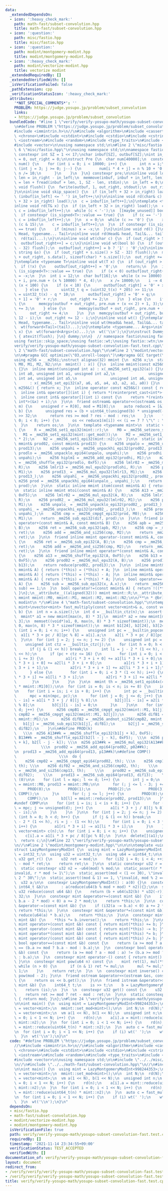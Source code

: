 ```yaml
---
data:
  _extendedDependsOn:
  - icon: ':heavy_check_mark:'
    path: math-fast/subset-convolution.hpp
    title: math-fast/subset-convolution.hpp
  - icon: ':question:'
    path: misc/fastio.hpp
    title: misc/fastio.hpp
  - icon: ':question:'
    path: modint/montgomery-modint.hpp
    title: modint/montgomery-modint.hpp
  - icon: ':heavy_check_mark:'
    path: modint/vectorize-modint.hpp
    title: vectorize modint
  _extendedRequiredBy: []
  _extendedVerifiedWith: []
  _isVerificationFailed: false
  _pathExtension: cpp
  _verificationStatusIcon: ':heavy_check_mark:'
  attributes:
    '*NOT_SPECIAL_COMMENTS*': ''
    PROBLEM: https://judge.yosupo.jp/problem/subset_convolution
    links:
    - https://judge.yosupo.jp/problem/subset_convolution
  bundledCode: "#line 1 \"verify/verify-yosupo-math/yosupo-subset-convolution-fast.test.cpp\"\
    \n#define PROBLEM \"https://judge.yosupo.jp/problem/subset_convolution\"\n//\n\
    #include <immintrin.h>\n//\n#include <algorithm>\n#include <cassert>\n#include\
    \ <chrono>\n#include <cstdint>\n#include <cstdio>\n#include <cstring>\n#include\
    \ <iostream>\n#include <random>\n#include <type_traits>\n#include <utility>\n\
    #include <vector>\n\nusing namespace std;\n\n#line 2 \"misc/fastio.hpp\"\n\n#line\
    \ 6 \"misc/fastio.hpp\"\n\nusing namespace std;\n\nnamespace fastio {\nstatic\
    \ constexpr int SZ = 1 << 17;\nchar inbuf[SZ], outbuf[SZ];\nint in_left = 0, in_right\
    \ = 0, out_right = 0;\n\nstruct Pre {\n  char num[40000];\n  constexpr Pre() :\
    \ num() {\n    for (int i = 0; i < 10000; i++) {\n      int n = i;\n      for\
    \ (int j = 3; j >= 0; j--) {\n        num[i * 4 + j] = n % 10 + '0';\n       \
    \ n /= 10;\n      }\n    }\n  }\n} constexpr pre;\n\ninline void load() {\n  int\
    \ len = in_right - in_left;\n  memmove(inbuf, inbuf + in_left, len);\n  in_right\
    \ = len + fread(inbuf + len, 1, SZ - len, stdin);\n  in_left = 0;\n}\n\ninline\
    \ void flush() {\n  fwrite(outbuf, 1, out_right, stdout);\n  out_right = 0;\n\
    }\n\ninline void skip_space() {\n  if (in_left + 32 > in_right) load();\n  while\
    \ (inbuf[in_left] <= ' ') in_left++;\n}\n\ninline void rd(char& c) {\n  if (in_left\
    \ + 32 > in_right) load();\n  c = inbuf[in_left++];\n}\ntemplate <typename T>\n\
    inline void rd(T& x) {\n  if (in_left + 32 > in_right) load();\n  char c;\n  do\
    \ c = inbuf[in_left++];\n  while (c < '-');\n  [[maybe_unused]] bool minus = false;\n\
    \  if constexpr (is_signed<T>::value == true) {\n    if (c == '-') minus = true,\
    \ c = inbuf[in_left++];\n  }\n  x = 0;\n  while (c >= '0') {\n    x = x * 10 +\
    \ (c & 15);\n    c = inbuf[in_left++];\n  }\n  if constexpr (is_signed<T>::value\
    \ == true) {\n    if (minus) x = -x;\n  }\n}\ninline void rd() {}\ntemplate <typename\
    \ Head, typename... Tail>\ninline void rd(Head& head, Tail&... tail) {\n  rd(head);\n\
    \  rd(tail...);\n}\n\ninline void wt(char c) {\n  if (out_right > SZ - 32) flush();\n\
    \  outbuf[out_right++] = c;\n}\ninline void wt(bool b) {\n  if (out_right > SZ\
    \ - 32) flush();\n  outbuf[out_right++] = b ? '1' : '0';\n}\ninline void wt(const\
    \ string &s) {\n  if (out_right + s.size() > SZ - 32) flush();\n  memcpy(outbuf\
    \ + out_right, s.data(), sizeof(char) * s.size());\n  out_right += s.size();\n\
    }\ntemplate <typename T>\ninline void wt(T x) {\n  if (out_right > SZ - 32) flush();\n\
    \  if (!x) {\n    outbuf[out_right++] = '0';\n    return;\n  }\n  if constexpr\
    \ (is_signed<T>::value == true) {\n    if (x < 0) outbuf[out_right++] = '-', x\
    \ = -x;\n  }\n  int i = 12;\n  char buf[16];\n  while (x >= 10000) {\n    memcpy(buf\
    \ + i, pre.num + (x % 10000) * 4, 4);\n    x /= 10000;\n    i -= 4;\n  }\n  if\
    \ (x < 100) {\n    if (x < 10) {\n      outbuf[out_right] = '0' + x;\n      ++out_right;\n\
    \    } else {\n      uint32_t q = (uint32_t(x) * 205) >> 11;\n      uint32_t r\
    \ = uint32_t(x) - q * 10;\n      outbuf[out_right] = '0' + q;\n      outbuf[out_right\
    \ + 1] = '0' + r;\n      out_right += 2;\n    }\n  } else {\n    if (x < 1000)\
    \ {\n      memcpy(outbuf + out_right, pre.num + (x << 2) + 1, 3);\n      out_right\
    \ += 3;\n    } else {\n      memcpy(outbuf + out_right, pre.num + (x << 2), 4);\n\
    \      out_right += 4;\n    }\n  }\n  memcpy(outbuf + out_right, buf + i + 4,\
    \ 12 - i);\n  out_right += 12 - i;\n}\ninline void wt() {}\ntemplate <typename\
    \ Head, typename... Tail>\ninline void wt(Head&& head, Tail&&... tail) {\n  wt(head);\n\
    \  wt(forward<Tail>(tail)...);\n}\ntemplate <typename... Args>\ninline void wtn(Args&&...\
    \ x) {\n  wt(forward<Args>(x)...);\n  wt('\\n');\n}\n\nstruct Dummy {\n  Dummy()\
    \ { atexit(flush); }\n} dummy;\n\n}  // namespace fastio\nusing fastio::rd;\n\
    using fastio::skip_space;\nusing fastio::wt;\nusing fastio::wtn;\n#line 20 \"\
    verify/verify-yosupo-math/yosupo-subset-convolution-fast.test.cpp\"\n//\n#line\
    \ 2 \"math-fast/subset-convolution.hpp\"\n\n#line 2 \"modint/vectorize-modint.hpp\"\
    \n\n#pragma GCC optimize(\"O3,unroll-loops\")\n#pragma GCC target(\"avx2\")\n\n\
    using m256 = __m256i;\nstruct alignas(32) mmint {\n  m256 x;\n  static mmint R,\
    \ M0, M1, M2, N2;\n\n  mmint() : x() {}\n  inline mmint(const m256& _x) : x(_x)\
    \ {}\n  inline mmint(unsigned int a) : x(_mm256_set1_epi32(a)) {}\n  inline mmint(unsigned\
    \ int a0, unsigned int a1, unsigned int a2,\n               unsigned int a3, unsigned\
    \ int a4, unsigned int a5,\n               unsigned int a6, unsigned int a7)\n\
    \      : x(_mm256_set_epi32(a7, a6, a5, a4, a3, a2, a1, a0)) {}\n  inline operator\
    \ m256&() { return x; }\n  inline operator const m256&() const { return x; }\n\
    \  inline int& operator[](int i) { return *(reinterpret_cast<int*>(&x) + i); }\n\
    \  inline const int& operator[](int i) const {\n    return *(reinterpret_cast<const\
    \ int*>(&x) + i);\n  }\n\n  friend ostream& operator<<(ostream& os, const mmint&\
    \ m) {\n    unsigned r = R[0], mod = M1[0];\n    auto reduce1 = [&](const uint64_t&\
    \ b) {\n      unsigned res = (b + uint64_t(unsigned(b) * unsigned(-r)) * mod)\
    \ >> 32;\n      return res >= mod ? res - mod : res;\n    };\n    for (int i =\
    \ 0; i < 8; i++) {\n      os << reduce1(m[i]) << (i == 7 ? \"\" : \" \");\n  \
    \  }\n    return os;\n  }\n\n  template <typename mint>\n  static void set_mod()\
    \ {\n    R = _mm256_set1_epi32(mint::r);\n    M0 = _mm256_setzero_si256();\n \
    \   M1 = _mm256_set1_epi32(mint::get_mod());\n    M2 = _mm256_set1_epi32(mint::get_mod()\
    \ * 2);\n    N2 = _mm256_set1_epi32(mint::n2);\n  }\n\n  static inline mmint reduce(const\
    \ mmint& prod02, const mmint& prod13) {\n    m256 unpalo = _mm256_unpacklo_epi32(prod02,\
    \ prod13);\n    m256 unpahi = _mm256_unpackhi_epi32(prod02, prod13);\n    m256\
    \ prodlo = _mm256_unpacklo_epi64(unpalo, unpahi);\n    m256 prodhi = _mm256_unpackhi_epi64(unpalo,\
    \ unpahi);\n    m256 hiplm1 = _mm256_add_epi32(prodhi, M1);\n    m256 prodlohi\
    \ = _mm256_shuffle_epi32(prodlo, 0xF5);\n    m256 lmlr02 = _mm256_mul_epu32(prodlo,\
    \ R);\n    m256 lmlr13 = _mm256_mul_epu32(prodlohi, R);\n    m256 prod02_ = _mm256_mul_epu32(lmlr02,\
    \ M1);\n    m256 prod13_ = _mm256_mul_epu32(lmlr13, M1);\n    m256 unpalo_ = _mm256_unpacklo_epi32(prod02_,\
    \ prod13_);\n    m256 unpahi_ = _mm256_unpackhi_epi32(prod02_, prod13_);\n   \
    \ m256 prod = _mm256_unpackhi_epi64(unpalo_, unpahi_);\n    return _mm256_sub_epi32(hiplm1,\
    \ prod);\n  }\n\n  static inline mmint itom(const mmint& A) { return A * N2; }\n\
    \n  static inline mmint mtoi(const mmint& A) {\n    m256 A13 = _mm256_shuffle_epi32(A,\
    \ 0xF5);\n    m256 lmlr02 = _mm256_mul_epu32(A, R);\n    m256 lmlr13 = _mm256_mul_epu32(A13,\
    \ R);\n    m256 prod02_ = _mm256_mul_epu32(lmlr02, M1);\n    m256 prod13_ = _mm256_mul_epu32(lmlr13,\
    \ M1);\n    m256 unpalo_ = _mm256_unpacklo_epi32(prod02_, prod13_);\n    m256\
    \ unpahi_ = _mm256_unpackhi_epi32(prod02_, prod13_);\n    m256 prod = _mm256_unpackhi_epi64(unpalo_,\
    \ unpahi_);\n    m256 cmp = _mm256_cmpgt_epi32(prod, M0);\n    m256 dif = _mm256_and_si256(cmp,\
    \ M1);\n    return _mm256_sub_epi32(dif, prod);\n  }\n\n  friend inline mmint\
    \ operator+(const mmint& A, const mmint& B) {\n    m256 apb = _mm256_add_epi32(A,\
    \ B);\n    m256 ret = _mm256_sub_epi32(apb, M2);\n    m256 cmp = _mm256_cmpgt_epi32(M0,\
    \ ret);\n    m256 add = _mm256_and_si256(cmp, M2);\n    return _mm256_add_epi32(add,\
    \ ret);\n  }\n\n  friend inline mmint operator-(const mmint& A, const mmint& B)\
    \ {\n    m256 ret = _mm256_sub_epi32(A, B);\n    m256 cmp = _mm256_cmpgt_epi32(M0,\
    \ ret);\n    m256 add = _mm256_and_si256(cmp, M2);\n    return _mm256_add_epi32(add,\
    \ ret);\n  }\n\n  friend inline mmint operator*(const mmint& A, const mmint& B)\
    \ {\n    m256 a13 = _mm256_shuffle_epi32(A, 0xF5);\n    m256 b13 = _mm256_shuffle_epi32(B,\
    \ 0xF5);\n    m256 prod02 = _mm256_mul_epu32(A, B);\n    m256 prod13 = _mm256_mul_epu32(a13,\
    \ b13);\n    return reduce(prod02, prod13);\n  }\n\n  inline mmint& operator+=(const\
    \ mmint& A) { return (*this) = (*this) + A; }\n  inline mmint& operator-=(const\
    \ mmint& A) { return (*this) = (*this) - A; }\n  inline mmint& operator*=(const\
    \ mmint& A) { return (*this) = (*this) * A; }\n\n  bool operator==(const mmint&\
    \ A) {\n    m256 sub = _mm256_sub_epi32(x, A.x);\n    return _mm256_testz_si256(sub,\
    \ sub) == 1;\n  }\n  bool operator!=(const mmint& A) { return !((*this) == A);\
    \ }\n};\n__attribute__((aligned(32))) mmint mmint::R;\n__attribute__((aligned(32)))\
    \ mmint mmint::M0, mmint::M1, mmint::M2, mmint::N2;\n\n/**\n * @brief vectorize\
    \ modint\n */\n#line 4 \"math-fast/subset-convolution.hpp\"\n\ntemplate <typename\
    \ mint>\nvector<mint> fast_multiply(const vector<mint>& a, const vector<mint>&\
    \ b) {\n  int n = a.size();\n  int d = __builtin_ctz(n);\n  assert(d <= 23);\n\
    \  mmint* a1 = new mmint[max(n, 8) * 3];\n  mmint* a2 = new mmint[max(n, 8) *\
    \ 3];\n  memset((void*)a1, 0, max(n, 8) * 3 * sizeof(mmint));\n  memset((void*)a2,\
    \ 0, max(n, 8) * 3 * sizeof(mmint));\n  mmint b1[24], b2[24], b3[24];\n\n  for\
    \ (int i = 0; i < n; i++) {\n    unsigned int pc = __builtin_popcount(i);\n  \
    \  a1[i * 3 + pc / 8][pc % 8] = a[i].a;\n    a2[i * 3 + pc / 8][pc % 8] = b[i].a;\n\
    \  }\n\n  for (int j = 2; j <= n; j += 2) {\n    unsigned int pc = __builtin_popcount(j);\n\
    \    unsigned int ctz = __builtin_ctz(j);\n    for (int h = 0; h < d; h++) {\n\
    \      if (j & (1 << h)) break;\n      int li = j - 2 * (1 << h), ri = j - (1\
    \ << h);\n      if (pc + ctz <= 16) {\n        for (int i = 0; i < 3 * (1 << h);\
    \ i += 3) {\n          a1[ri * 3 + i + 0] += a1[li * 3 + i + 0];\n          a2[ri\
    \ * 3 + i + 0] += a2[li * 3 + i + 0];\n          a1[ri * 3 + i + 1] += a1[li *\
    \ 3 + i + 1];\n          a2[ri * 3 + i + 1] += a2[li * 3 + i + 1];\n        }\n\
    \      } else {\n        for (int i = 0; i < 3 * (1 << h); i++) {\n          a1[ri\
    \ * 3 + i] += a1[li * 3 + i];\n          a2[ri * 3 + i] += a2[li * 3 + i];\n \
    \       }\n      }\n    }\n  }\n\n  mmint th = _mm256_set1_epi64x(4LL * mmint::M1[0]\
    \ * mmint::M1[0]);\n\n  for (int is = 0; is < n; is += 8) {\n    int mpc = d;\n\
    \n    for (int i = is; i < is + 8; i++) {\n      int pc = __builtin_popcount(i);\n\
    \      mpc = min(mpc, pc);\n      for (int j = 0; j <= d; j++) {\n        b1[j][i\
    \ - is] = a1[i * 3 + j / 8][j % 8];\n        b2[j][i - is] = a2[i * 3 + j / 8][j\
    \ % 8];\n        b3[j][i - is] = 0;\n      }\n    }\n\n    for (int j = 0; j <=\
    \ d; j++) {\n      m256 cmpB1 = _mm256_cmpgt_epi32(mmint::M1, b1[j]);\n      m256\
    \ cmpB2 = _mm256_cmpgt_epi32(mmint::M1, b2[j]);\n      m256 difB1 = _mm256_andnot_si256(cmpB1,\
    \ mmint::M1);\n      m256 difB2 = _mm256_andnot_si256(cmpB2, mmint::M1);\n   \
    \   b1[j] = _mm256_sub_epi32(b1[j], difB1);\n      b2[j] = _mm256_sub_epi32(b2[j],\
    \ difB2);\n    }\n\n#define PROD(k)                                          \
    \   \\\n  m256 A13##k = _mm256_shuffle_epi32(b1[j + k], 0xF5);      \\\n  m256\
    \ B13##k = _mm256_shuffle_epi32(b2[l - j - k], 0xF5);  \\\n  m256 p02##k = _mm256_mul_epi32(b1[j\
    \ + k], b2[l - j - k]); \\\n  m256 p13##k = _mm256_mul_epi32(A13##k, B13##k);\
    \           \\\n  prod02 = _mm256_add_epi64(prod02, p02##k);                \\\
    \n  prod13 = _mm256_add_epi64(prod13, p13##k)\n#define COMP()                \
    \                   \\\n  do {                                           \\\n\
    \    m256 cmp02 = _mm256_cmpgt_epi64(prod02, th); \\\n    m256 cmp13 = _mm256_cmpgt_epi64(prod13,\
    \ th); \\\n    m256 dif02 = _mm256_and_si256(cmp02, th);    \\\n    m256 dif13\
    \ = _mm256_and_si256(cmp13, th);    \\\n    prod02 = _mm256_sub_epi64(prod02,\
    \ dif02);    \\\n    prod13 = _mm256_sub_epi64(prod13, dif13);    \\\n  } while\
    \ (0)\n\n    for (int l = mpc; l <= d; l++) {\n      int j = 0;\n      mmint prod02\
    \ = mmint::M0, prod13 = mmint::M0;\n\n      for (; j <= l - 3; j += 4) {\n   \
    \     PROD(0);\n        PROD(1);\n        PROD(2);\n        PROD(3);\n       \
    \ COMP();\n      }\n      for (; j <= l; j++) {\n        PROD(0);\n      }\n \
    \     COMP();\n      b3[l] = mmint::reduce(prod02, prod13);\n    }\n\n#undef PROD\n\
    #undef COMP\n\n    for (int i = is; i < is + 8; i++) {\n      for (unsigned j\
    \ = mpc; j <= unsigned(d); j++) {\n        a1[i * 3 + j / 8][j % 8] = b3[j][i\
    \ - is];\n      }\n    }\n  }\n\n  for (int j = 2; j <= n; j += 2) {\n    for\
    \ (int h = 0; h < d; h++) {\n      if (j & (1 << h)) break;\n      int li = j\
    \ - 2 * (1 << h), ri = j - (1 << h);\n      for (int i = 0; i < 3 * (1 << h);\
    \ i++) {\n        a1[ri * 3 + i] -= a1[li * 3 + i];\n      }\n    }\n  }\n\n \
    \ vector<mint> c(n);\n  for (int i = 0; i < n; i++) {\n    unsigned int pc = __builtin_popcount(i);\n\
    \    c[i].a = a1[i * 3 + pc / 8][pc % 8];\n  }\n\n  delete[](a1);\n  delete[](a2);\n\
    \  return c;\n}\n#line 22 \"verify/verify-yosupo-math/yosupo-subset-convolution-fast.test.cpp\"\
    \n//\n#line 2 \"modint/montgomery-modint.hpp\"\n\n\n\ntemplate <uint32_t mod>\n\
    struct LazyMontgomeryModInt {\n  using mint = LazyMontgomeryModInt;\n  using i32\
    \ = int32_t;\n  using u32 = uint32_t;\n  using u64 = uint64_t;\n\n  static constexpr\
    \ u32 get_r() {\n    u32 ret = mod;\n    for (i32 i = 0; i < 4; ++i) ret *= 2\
    \ - mod * ret;\n    return ret;\n  }\n\n  static constexpr u32 r = get_r();\n\
    \  static constexpr u32 n2 = -u64(mod) % mod;\n  static_assert(r * mod == 1, \"\
    invalid, r * mod != 1\");\n  static_assert(mod < (1 << 30), \"invalid, mod >=\
    \ 2 ^ 30\");\n  static_assert((mod & 1) == 1, \"invalid, mod % 2 == 0\");\n\n\
    \  u32 a;\n\n  constexpr LazyMontgomeryModInt() : a(0) {}\n  constexpr LazyMontgomeryModInt(const\
    \ int64_t &b)\n      : a(reduce(u64(b % mod + mod) * n2)){};\n\n  static constexpr\
    \ u32 reduce(const u64 &b) {\n    return (b + u64(u32(b) * u32(-r)) * mod) >>\
    \ 32;\n  }\n\n  constexpr mint &operator+=(const mint &b) {\n    if (i32(a +=\
    \ b.a - 2 * mod) < 0) a += 2 * mod;\n    return *this;\n  }\n\n  constexpr mint\
    \ &operator-=(const mint &b) {\n    if (i32(a -= b.a) < 0) a += 2 * mod;\n   \
    \ return *this;\n  }\n\n  constexpr mint &operator*=(const mint &b) {\n    a =\
    \ reduce(u64(a) * b.a);\n    return *this;\n  }\n\n  constexpr mint &operator/=(const\
    \ mint &b) {\n    *this *= b.inverse();\n    return *this;\n  }\n\n  constexpr\
    \ mint operator+(const mint &b) const { return mint(*this) += b; }\n  constexpr\
    \ mint operator-(const mint &b) const { return mint(*this) -= b; }\n  constexpr\
    \ mint operator*(const mint &b) const { return mint(*this) *= b; }\n  constexpr\
    \ mint operator/(const mint &b) const { return mint(*this) /= b; }\n  constexpr\
    \ bool operator==(const mint &b) const {\n    return (a >= mod ? a - mod : a)\
    \ == (b.a >= mod ? b.a - mod : b.a);\n  }\n  constexpr bool operator!=(const mint\
    \ &b) const {\n    return (a >= mod ? a - mod : a) != (b.a >= mod ? b.a - mod\
    \ : b.a);\n  }\n  constexpr mint operator-() const { return mint() - mint(*this);\
    \ }\n\n  constexpr mint pow(u64 n) const {\n    mint ret(1), mul(*this);\n   \
    \ while (n > 0) {\n      if (n & 1) ret *= mul;\n      mul *= mul;\n      n >>=\
    \ 1;\n    }\n    return ret;\n  }\n  \n  constexpr mint inverse() const { return\
    \ pow(mod - 2); }\n\n  friend ostream &operator<<(ostream &os, const mint &b)\
    \ {\n    return os << b.get();\n  }\n\n  friend istream &operator>>(istream &is,\
    \ mint &b) {\n    int64_t t;\n    is >> t;\n    b = LazyMontgomeryModInt<mod>(t);\n\
    \    return (is);\n  }\n  \n  constexpr u32 get() const {\n    u32 ret = reduce(a);\n\
    \    return ret >= mod ? ret - mod : ret;\n  }\n\n  static constexpr u32 get_mod()\
    \ { return mod; }\n};\n#line 24 \"verify/verify-yosupo-math/yosupo-subset-convolution-fast.test.cpp\"\
    \n\nint main() {\n  using mint = LazyMontgomeryModInt<998244353>;\n  using vm\
    \ = vector<mint>;\n  mmint::set_mod<mint>();\n\n  int N;\n  rd(N);\n  using vm\
    \ = vector<mint>;\n  vm a(1 << N), b(1 << N);\n  unsigned int n;\n  for (int i\
    \ = 0; i < 1 << N; i++) {\n    rd(n);\n    a[i].a = mint::reduce(uint64_t(n) *\
    \ mint::n2);\n  }\n  for (int i = 0; i < 1 << N; i++) {\n    rd(n);\n    b[i].a\
    \ = mint::reduce(uint64_t(n) * mint::n2);\n  }\n  auto c = fast_multiply(a, b);\n\
    \n  for (int i = 0; i < 1 << N; i++) {\n    if (i) wt(' ');\n    wt(c[i].get());\n\
    \  }\n  wt('\\n');\n}\n"
  code: "#define PROBLEM \"https://judge.yosupo.jp/problem/subset_convolution\"\n\
    //\n#include <immintrin.h>\n//\n#include <algorithm>\n#include <cassert>\n#include\
    \ <chrono>\n#include <cstdint>\n#include <cstdio>\n#include <cstring>\n#include\
    \ <iostream>\n#include <random>\n#include <type_traits>\n#include <utility>\n\
    #include <vector>\n\nusing namespace std;\n\n#include \"../../misc/fastio.hpp\"\
    \n//\n#include \"../../math-fast/subset-convolution.hpp\"\n//\n#include \"../../modint/montgomery-modint.hpp\"\
    \n\nint main() {\n  using mint = LazyMontgomeryModInt<998244353>;\n  using vm\
    \ = vector<mint>;\n  mmint::set_mod<mint>();\n\n  int N;\n  rd(N);\n  using vm\
    \ = vector<mint>;\n  vm a(1 << N), b(1 << N);\n  unsigned int n;\n  for (int i\
    \ = 0; i < 1 << N; i++) {\n    rd(n);\n    a[i].a = mint::reduce(uint64_t(n) *\
    \ mint::n2);\n  }\n  for (int i = 0; i < 1 << N; i++) {\n    rd(n);\n    b[i].a\
    \ = mint::reduce(uint64_t(n) * mint::n2);\n  }\n  auto c = fast_multiply(a, b);\n\
    \n  for (int i = 0; i < 1 << N; i++) {\n    if (i) wt(' ');\n    wt(c[i].get());\n\
    \  }\n  wt('\\n');\n}\n"
  dependsOn:
  - misc/fastio.hpp
  - math-fast/subset-convolution.hpp
  - modint/vectorize-modint.hpp
  - modint/montgomery-modint.hpp
  isVerificationFile: true
  path: verify/verify-yosupo-math/yosupo-subset-convolution-fast.test.cpp
  requiredBy: []
  timestamp: '2021-11-14 23:34:55+09:00'
  verificationStatus: TEST_ACCEPTED
  verifiedWith: []
documentation_of: verify/verify-yosupo-math/yosupo-subset-convolution-fast.test.cpp
layout: document
redirect_from:
- /verify/verify/verify-yosupo-math/yosupo-subset-convolution-fast.test.cpp
- /verify/verify/verify-yosupo-math/yosupo-subset-convolution-fast.test.cpp.html
title: verify/verify-yosupo-math/yosupo-subset-convolution-fast.test.cpp
---
```

